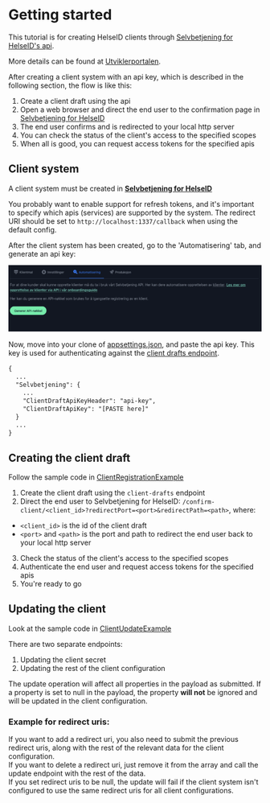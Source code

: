# Getting started

This tutorial is for creating HelseID clients through [Selvbetjening for HelseID's api](https://api.selvbetjening.test.nhn.no/).

More details can be found at [Utviklerportalen](https://utviklerportal.nhn.no/informasjonstjenester/helseid/tilgang-til-helseid/selvbetjening/docs/client-api/client-api-overviewmd/).

After creating a client system with an api key, which is described in the following section, the flow is like this:

1. Create a client draft using the api
2. Open a web browser and direct the end user to the confirmation page in [Selvbetjening for HelseID](https://selvbetjening.test.nhn.no)
3. The end user confirms and is redirected to your local http server
4. You can check the status of the client's access to the specified scopes
5. When all is good, you can request access tokens for the specified apis

## Client system

A client system must be created in **[Selvbetjening for HelseID ](https://selvbetjening.test.nhn.no/)**

You probably want to enable support for refresh tokens, and it's important to specify which apis (services) are supported by the system. The redirect URI should be set to `http://localhost:1337/callback` when using the default config.

After the client system has been created, go to the 'Automatisering' tab, and generate an api key:

<img width="1172" alt="screenshot from the automation tab" src="./Docs/images/automatisering-screenshot.png">

Now, move into your clone of [appsettings.json](https://github.com/NorskHelsenett/Selvbetjening.Samples/blob/main/ClientRegistrationExample/appsettings.json), and paste the api key. This key is used for authenticating against the [client drafts endpoint](https://ext.selvbetjening.test.nhn.no).

```
{
  ...
  "Selvbetjening": {
    ...
    "ClientDraftApiKeyHeader": "api-key",
    "ClientDraftApiKey": "[PASTE here]"
  }
  ...
}
```

## Creating the client draft

Follow the sample code in [ClientRegistrationExample](https://github.com/NorskHelsenett/Selvbetjening.Samples/tree/main/ClientRegistrationExample)

1. Create the client draft using the `client-drafts` endpoint
2. Direct the end user to Selvbetjening for HelseID: `/confirm-client/<client_id>?redirectPort=<port>&redirectPath=<path>`, where:

- `<client_id>` is the id of the client draft
- `<port>` and `<path>` is the port and path to redirect the end user back to your local http server

3. Check the status of the client's access to the specified scopes
4. Authenticate the end user and request access tokens for the specified apis
5. You're ready to go

## Updating the client

Look at the sample code in [ClientUpdateExample](https://github.com/NorskHelsenett/Selvbetjening.Samples/tree/main/ClientUpdateExample)

There are two separate endpoints:

1. Updating the client secret
2. Updating the rest of the client configuration

The update operation will affect all properties in the payload as submitted. If a property is set to null in the payload, the property **will not** be ignored and will be updated in the client configuration.

### Example for redirect uris:

If you want to add a redirect uri, you also need to submit the previous redirect uris, along with the rest of the relevant data for the client configuration.  
If you want to delete a redirect uri, just remove it from the array and call the update endpoint with the rest of the data.  
If you set redirect uris to be null, the update will fail if the client system isn't configured to use the same redirect uris for all client configurations.
